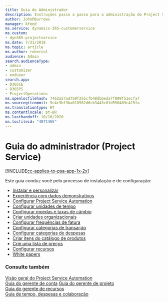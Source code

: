 ```yaml
---
title: Guia do Administrador
description: Instruções passo a passo para a administração do Project Service
author: JohnPBurrows
manager: kfend
ms.service: dynamics-365-customerservice
ms.custom:
- dyn365-projectservice
ms.date: 7/31/2018
ms.topic: article
ms.author: ruhercul
audience: Admin
search.audienceType:
- admin
- customizer
- enduser
search.app:
- D365CE
- D365PS
- ProjectOperations
ms.openlocfilehash: 7462a57ad750f255cfb48dbbeda7f899f51ecfa7
ms.sourcegitcommit: 5c4c9bf3ba018562d6cb3443c01d550489c415fa
ms.translationtype: HT
ms.contentlocale: pt-BR
ms.lasthandoff: 10/16/2020
ms.locfileid: "4071465"
---
```

# <a name="administrator-guide-project-service"></a>Guia do administrador (Project Service)

[!INCLUDE[cc-applies-to-psa-app-1x-2x](../includes/cc-applies-to-psa-app-1x-2x.md)]

Este guia conduz você pelo processo de instalação e de configuração:  
  
- [Instalar e personalizar](install-customize.md)
- [Experiência com dados demonstrativos](use-demo-data.md)
- [Configurar Project Service Automation](configure.md)
- [Configurar unidades de tempo](set-up-time-units.md)
- [Configurar moedas e taxas de câmbio](set-up-currencies-exchange-rates.md)
- [Criar unidades organizacionais](create-organizational-units.md)
- [Configurar frequências de fatura](set-up-invoice-frequencies.md)
- [Configurar categorias de transação](configure-transaction-categories.md)
- [Configurar categorias de despesas](configure-expense-categories.md)
- [Criar itens do catálogo de produtos](create-product-catalog-items.md)
- [Crie uma lista de preços](create-price-list.md)
- [Configurar recursos](set-up-resources.md)
- [White papers](white-papers.md)
  
### <a name="see-also"></a>Consulte também  
 [Visão geral do Project Service Automation](../psa/overview.md)    
 [Guia do gerente de conta](../psa/account-manager-guide.md) [Guia do gerente de projeto](../psa/project-manager-guide.md)   
 [Guia do gerente de recursos](../psa/resource-manager-guide.md)   
 [Guia de tempo, despesas e colaboração](../psa/time-expense-collaboration-guide.md)
